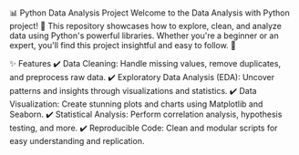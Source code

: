 📊 Python Data Analysis Project
Welcome to the Data Analysis with Python project! 🚀 This repository showcases how to explore, clean, and analyze data using Python's powerful libraries. Whether you're a beginner or an expert, you'll find this project insightful and easy to follow. 🌟


✨ Features
✔️ Data Cleaning: Handle missing values, remove duplicates, and preprocess raw data.
✔️ Exploratory Data Analysis (EDA): Uncover patterns and insights through visualizations and statistics.
✔️ Data Visualization: Create stunning plots and charts using Matplotlib and Seaborn.
✔️ Statistical Analysis: Perform correlation analysis, hypothesis testing, and more.
✔️ Reproducible Code: Clean and modular scripts for easy understanding and replication.